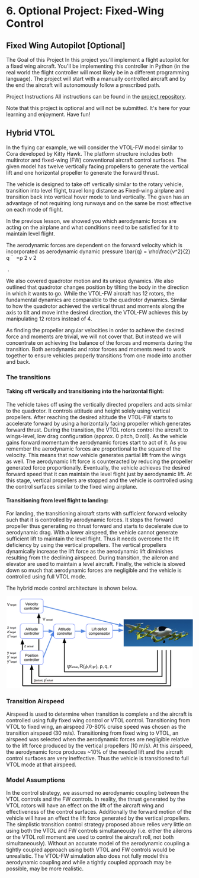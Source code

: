 # 6. Optional Project: Fixed-Wing Control

## Fixed Wing Autopilot [Optional]

The Goal of this Project
In this project you'll implement a flight autopilot for a fixed wing aircraft. You'll be implementing this controller in Python (in the real world the flight controller will most likely be in a different programming language). The project will start with a manually controlled aircraft and by the end the aircraft will autonomously follow a prescribed path.

Project Instructions
All instructions can be found in the [project repository](https://github.com/udacity/FCND-FixedWing).

Note that this project is optional and will not be submitted. It's here for your learning and enjoyment. Have fun!


## Hybrid VTOL
In the flying car example, we will consider the VTOL-FW model similar to Cora developed by Kitty Hawk. The platform structure includes both multirotor and fixed-wing (FW) conventional aircraft control surfaces. The given model has twelve vertically facing propellers to generate the vertical lift and one horizontal propeller to generate the forward thrust.

The vehicle is designed to take off vertically similar to the rotary vehicle, transition into level flight, travel long distance as Fixed-wing airplane and transition back into vertical hover mode to land vertically. The given has an advantage of not requiring long runways and on the same be most effective on each mode of flight.

In the previous lesson, we showed you which aerodynamic forces are acting on the airplane and what conditions need to be satisfied for it to maintain level flight.

The aerodynamic forces are dependent on the forward velocity which is incorporated as aerodynamic dynamic pressure \bar{q} = \rho\frac{v^2}{2} 
q
¯
​	 =ρ 
2
v 
2
 
​	 .

We also covered quadrotor motion and its unique dynamics. We also outlined that quadrotor changes position by tilting the body in the direction in which it wants to go. While the VTOL-FW aircraft has 12 rotors, the fundamental dynamics are comparable to the quadrotor dynamics. Similar to how the quadrotor achieved the vertical thrust and moments along the axis to tilt and move inthe desired direction, the VTOL-FW achieves this by manipulating 12 rotors instead of 4.

As finding the propeller angular velocities in order to achieve the desired force and moments are trivial, we will not cover that. But instead we will concentrate on achieving the balance of the forces and moments during the transition. Both aerodynamic and rotor forces and moments need to work together to ensure vehicles properly transitions from one mode into another and back.

### The transitions
#### Taking off vertically and transitioning into the horizontal flight:
The vehicle takes off using the vertically directed propellers and acts similar to the quadrotor. It controls attitude and height solely using vertical propellers. After reaching the desired altitude the VTOL-FW starts to accelerate forward by using a horizontally facing propeller which generates forward thrust. During the transition, the VTOL rotors control the aircraft to wings-level, low drag configuration (approx. 0 pitch, 0 roll). As the vehicle gains forward momentum the aerodynamic forces start to act of it. As you remember the aerodynamic forces are proportional to the square of the velocity. This means that now vehicle generates partial lift from the wings as well. The aerodynamic lift force is counteracted by reducing the propeller generated force proportionally. Eventually, the vehicle achieves the desired forward speed that it can maintain the level flight just by aerodynamic lift. At this stage, vertical propellers are stopped and the vehicle is controlled using the control surfaces similar to the fixed wing airplane.

#### Transitioning from level flight to landing:
For landing, the transitioning aircraft starts with sufficient forward velocity such that it is controlled by aerodynamic forces. It stops the forward propeller thus generating no thrust forward and starts to decelerate due to aerodynamic drag. With a lower airspeed, the vehicle cannot generate sufficient lift to maintain the level flight. Thus it needs overcome the lift deficiency by using the vertical propellers. The vertical propellers dynamically increase the lift force as the aerodynamic lift diminishes resulting from the declining airspeed. During transition, the aileron and elevator are used to maintain a level aircraft. Finally, the vehicle is slowed down so much that aerodynamic forces are negligible and the vehicle is controlled using full VTOL mode.

The hybrid mode control architecture is shown below.

![vtol](images/vtol.png)

### Transition Airspeed
Airspeed is used to determine when transition is complete and the aircraft is controlled using fully fixed wing control or VTOL control. Transitioning from VTOL to fixed wing, an airspeed 70-80% cruise speed was chosen as the transition airspeed (30 m/s). Transitioning from fixed wing to VTOL, an airspeed was selected when the aerodynamic forces are negligible relative to the lift force produced by the vertical propellers (10 m/s). At this airspeed, the aerodynamic force produces ~10% of the needed lift and the aircraft control surfaces are very ineffective. Thus the vehicle is transitioned to full VTOL mode at that airspeed.

### Model Assumptions
In the control strategy, we assumed no aerodynamic coupling between the VTOL controls and the FW controls. In reality, the thrust generated by the VTOL rotors will have an effect on the lift of the aircraft wing and effectiveness of the control surfaces. Additionally the forward motion of the vehicle will have an effect the lift force generated by the vertical propellers. The simplistic transition control strategy proposed above relies very little on using both the VTOL and FW controls simultaneously (i.e. either the ailerons or the VTOL roll moment are used to control the aircraft roll, not both simultaneously). Without an accurate model of the aerodynamic coupling a tightly coupled approach using both VTOL and FW controls would be unrealistic. The VTOL-FW simulation also does not fully model this aerodynamic coupling and while a tightly coupled approach may be possible, may be more realistic.


